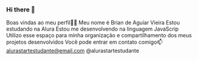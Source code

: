 ### Hi there 👋
Boas vindas ao meu perfil💙💙
Meu nome é Brian de Aguiar Vieira
Estou estudando na Alura
Estou me desenvolvendo na linguagem JavaScrip
Utilizo esse espaço para minha organização e compartilhamento dos meus projetos desenvolvidos
Você pode entrar em contato comigo📫
alurastartestudante@email.com
@alurastartestudante
